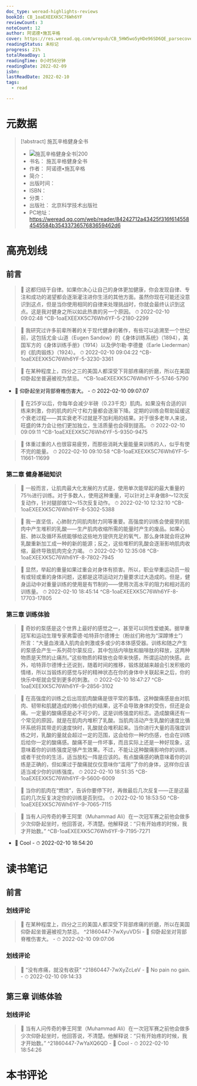 ```yaml
---
doc_type: weread-highlights-reviews
bookId: CB_1oaEXEEXK5C76Wh6YF
reviewCount: 3
noteCount: 12
author: 阿诺德•施瓦辛格
cover: https://res.weread.qq.com/wrepub/CB_5HW5wo5yHDe96SD6QE_parsecover
readingStatus: 未标记
progress: 21%
totalReadDay: 1
readingTime: 0小时56分钟
readingDate: 2022-02-09
isbn: 
lastReadDate: 2022-02-10
tags:
  - read

---
```

# 元数据
> [!abstract] 施瓦辛格健身全书
> - ![ 施瓦辛格健身全书|200](https://res.weread.qq.com/wrepub/CB_5HW5wo5yHDe96SD6QE_parsecover)
> - 书名： 施瓦辛格健身全书
> - 作者： 阿诺德•施瓦辛格
> - 简介： 
> - 出版时间： 
> - ISBN： 
> - 分类： 
> - 出版社： 北京科学技术出版社
> - PC地址：https://weread.qq.com/web/reader/84242712a43425f316f6145584545584b3543373657683659462d6

# 高亮划线

## 前言

> 📌 这都归结于自律。如果你决心让自己的身体更加健康，你会发现自律、专注和成功的渴望都会逐渐灌注进你生活的其他方面。虽然你现在可能还没意识到这点，但是当你使用相同的自律来处理挑战时，你就会最终认识到这点。这是我对健身之所以如此热衷的另一个原因。 
> ⏱ 2022-02-10 09:02:48 ^CB-1oaEXEEXK5C76Wh6YF-5-2180-2299

> 📌 我研究过许多前辈所著的关于现代健身的著作，有些可以追溯至一个世纪前，这包括尤金·山道（Eugen Sandow）的《身体训练系统》（1894），美国军方的《身体训练手册》（1914）以及伊尔勒·李德曼（Earle Liederman）的《肌肉锻炼》（1924）。 
> ⏱ 2022-02-10 09:04:22 ^CB-1oaEXEEXK5C76Wh6YF-5-3230-3361

> 📌 在某种程度上，四分之三的美国人都深受下背部疼痛的折磨，所以在美国仰卧起坐普遍被视为禁忌。 ^CB-1oaEXEEXK5C76Wh6YF-5-5746-5790
- 💭 仰卧起坐对背部脊椎伤害大。 - ⏱ 2022-02-10 09:07:07 

> 📌 在25岁以后，你每年会减少半磅（0.23千克）肌肉。如果没有合适的训练来刺激，你的肌肉的尺寸和力量都会逐渐下降。定期的训练会帮助延缓这个衰老过程——其实衰老不过就是不加利用的结果。对于很多老年人来说，旺盛的体力会让他们更加独立，生活质量也会得到提高。 
> ⏱ 2022-02-10 09:09:11 ^CB-1oaEXEEXK5C76Wh6YF-5-9350-9475

> 📌 体重过重的人也很容易疲劳，而那些消耗大量能量来训练的人，似乎有使不完的能量。 
> ⏱ 2022-02-10 09:10:58 ^CB-1oaEXEEXK5C76Wh6YF-5-11661-11699

### 第二章 健身基础知识

> 📌 一般而言，让肌肉最大化发展的方式是，使用单次能举起的最大重量的75％进行训练。对于多数人，使用这种重量，可以针对上半身做8～12次反复动作，针对腿部做12～15次反复动作。 
> ⏱ 2022-02-10 12:32:10 ^CB-1oaEXEEXK5C76Wh6YF-8-5302-5388

> 📌 我一直坚信，心肺耐力同肌肉耐力同等重要。高强度的训练会使疲劳的肌肉中产生堆积的乳酸——生产肌肉收缩所需的能量时产生的废品。如果心脏、肺以及循环系统能够给这些地方提供充足的氧气，那么身体就会将这种乳酸重新加工成一种的新的能源；反之，这些堆积的乳酸会逐渐影响肌肉收缩，最终导致肌肉完全力竭。 
> ⏱ 2022-02-10 12:35:08 ^CB-1oaEXEEXK5C76Wh6YF-8-7802-7945

> 📌 显然，举起的重量如果过重会对身体有损害。所以，职业举重运动员一般有或轻或重的身体问题，这都是这项运动对力量要求过大造成的。但是，健身运动中对重量训练的使用是有节制的——使用次高水平的阻力和相对高的训练量。 
> ⏱ 2022-02-10 18:45:14 ^CB-1oaEXEEXK5C76Wh6YF-8-17703-17805

### 第三章 训练体验

> 📌 奇妙的泵感是这个世界上最好的感觉之一，甚至可以同性爱媲美。据举重冠军和运动生理专家弗雷德·哈特菲尔德博士（粉丝们称他为“深蹲博士”）所言：“大量血液涌入肌肉会刺激或多或少的本体感受器。训练和随之产生的泵感会产生一系列荷尔蒙反应，其中包括内啡肽和脑啡肽的释放，这两种物质是天然的止痛剂。”这些物质的释放也会带来快感，所谓运动的快感。此外，哈特菲尔德博士还说到，随着时间的推移，锻炼就越来越会引发积极的情绪，所以当锻炼的感觉与好的精神状态在你的身体中关联起来之后，你的快乐中枢就会受到更多的刺激。 
> ⏱ 2022-02-10 18:47:27 ^CB-1oaEXEEXK5C76Wh6YF-9-2856-3102

> 📌 在高强度的训练之后出现肌肉酸痛是很平常的事情。这种酸痛感是由对肌肉、韧带和肌腱造成的微小损伤的结果，这不会导致身体的受伤，但还是会痛。一定量的酸痛感是必不可少的，这是训练强度的标志。造成酸痛还有一个常见的原因，就是在肌肉内堆积了乳酸。当肌肉活动产生乳酸的速度比循环系统将其带走的速度快时，乳酸就会堆积起来。当你进行大量的高强度训练之时，乳酸的量就会超过一定的范围，这会给你一种灼伤感，也会在训练后给你一定的酸痛感。酸痛不是一件坏事，而且实际上还是一种好现象，这意味着你的训练强度足够产生效果。不过，不能让这种酸痛影响你的训练，或者干扰你的生活，适当放松一阵是应该的。有点酸痛感的确意味着你的训练是正确的，但如果过于酸痛就仅仅意味你“滥用”了你的身体，这样你应该适当减少你的训练强度。 
> ⏱ 2022-02-10 18:51:35 ^CB-1oaEXEEXK5C76Wh6YF-9-5600-6009

> 📌 当你的肌肉在“燃烧”，告诉你要停下时，再做最后几次反复——正是这最后的几次反复决定你的训练是否到位。 
> ⏱ 2022-02-10 18:53:50 ^CB-1oaEXEEXK5C76Wh6YF-9-7065-7115

> 📌 当有人问传奇的拳王阿里（Muhammad Ali）在一次冠军赛之前他会做多少次仰卧起坐时，他回答说，不清楚。他解释说：“只有开始疼的时候，我才开始数。” ^CB-1oaEXEEXK5C76Wh6YF-9-7195-7271
- 💭 Cool - ⏱ 2022-02-10 18:54:20 

# 读书笔记

## 前言

### 划线评论
> 📌 在某种程度上，四分之三的美国人都深受下背部疼痛的折磨，所以在美国仰卧起坐普遍被视为禁忌。  ^21860447-7wXyuVD5i
    - 💭 仰卧起坐对背部脊椎伤害大。
    - ⏱ 2022-02-10 09:07:06

### 划线评论
> 📌 “没有疼痛，就没有收获”  ^21860447-7wXyZcLeV
    - 💭 No pain no gain.
    - ⏱ 2022-02-10 09:14:33
   
## 第三章 训练体验

### 划线评论
> 📌 当有人问传奇的拳王阿里（Muhammad Ali）在一次冠军赛之前他会做多少次仰卧起坐时，他回答说，不清楚。他解释说：“只有开始疼的时候，我才开始数。”  ^21860447-7wYaXQ6QD
    - 💭 Cool
    - ⏱ 2022-02-10 18:54:26
   
# 本书评论

